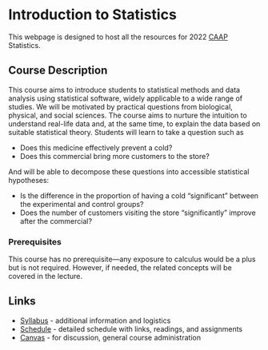 # Introduction to Statistics

This webpage is designed to host all the resources for 2022 [CAAP](https://college.uchicago.edu/student-services/chicago-academic-achievement-program) Statistics. 

## Course Description

This course aims to introduce students to statistical methods and data analysis using statistical software, widely applicable to a wide range of studies. We will be motivated by practical questions from biological, physical, and social sciences. The course aims to nurture the intuition to understand real-life data and, at the same time, to explain the data based on suitable statistical theory. Students will learn to take a question such as
*	Does this medicine effectively prevent a cold?
* Does this commercial bring more customers to the store?

And will be able to decompose these questions into accessible statistical hypotheses:
* Is the difference in the proportion of having a cold “significant” between the experimental and control groups?
* Does the number of customers visiting the store “significantly” improve after the commercial?


### Prerequisites
This course has no prerequisite—any exposure to calculus would be a plus but is not required. However, if needed, the related concepts will be covered in the lecture.

## Links

* [Syllabus](syllabus.md) - additional information and logistics
* [Schedule](schedule.md) - detailed schedule with links, readings, and assignments
* [Canvas](https://canvas.uchicago.edu/courses/43564) - for discussion, general course administration
